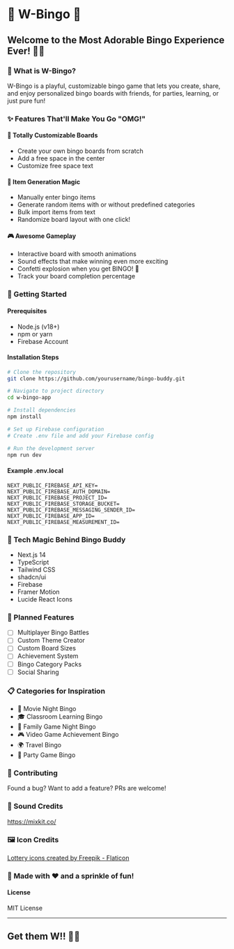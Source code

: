 # 🎉 W-Bingo 🌈

## Welcome to the Most Adorable Bingo Experience Ever! 🍭✨

### 🎲 What is W-Bingo?

W-Bingo is a playful, customizable bingo game that lets you create, share, and enjoy personalized bingo boards with friends, for parties, learning, or just pure fun!

### ✨ Features That'll Make You Go "OMG!"

#### 🌈 Totally Customizable Boards
- Create your own bingo boards from scratch
- Add a free space in the center
- Customize free space text

#### 🎳 Item Generation Magic
- Manually enter bingo items
- Generate random items with or without predefined categories
- Bulk import items from text
- Randomize board layout with one click!

#### 🎮 Awesome Gameplay
- Interactive board with smooth animations
- Sound effects that make winning even more exciting
- Confetti explosion when you get BINGO! 🎊
- Track your board completion percentage

### 🚀 Getting Started

#### Prerequisites
- Node.js (v18+)
- npm or yarn
- Firebase Account

#### Installation Steps
```bash
# Clone the repository
git clone https://github.com/yourusername/bingo-buddy.git

# Navigate to project directory
cd w-bingo-app

# Install dependencies
npm install

# Set up Firebase configuration
# Create .env file and add your Firebase config

# Run the development server
npm run dev
```

#### Example .env.local
```
NEXT_PUBLIC_FIREBASE_API_KEY=
NEXT_PUBLIC_FIREBASE_AUTH_DOMAIN=
NEXT_PUBLIC_FIREBASE_PROJECT_ID=
NEXT_PUBLIC_FIREBASE_STORAGE_BUCKET=
NEXT_PUBLIC_FIREBASE_MESSAGING_SENDER_ID=
NEXT_PUBLIC_FIREBASE_APP_ID=
NEXT_PUBLIC_FIREBASE_MEASUREMENT_ID=
```


### 🎨 Tech Magic Behind Bingo Buddy
- Next.js 14
- TypeScript
- Tailwind CSS
- shadcn/ui
- Firebase
- Framer Motion
- Lucide React Icons

### 🌟 Planned Features
- [ ] Multiplayer Bingo Battles
- [ ] Custom Theme Creator
- [ ] Custom Board Sizes
- [ ] Achievement System
- [ ] Bingo Category Packs
- [ ] Social Sharing

### 📋 Categories for Inspiration
- 🍿 Movie Night Bingo
- 🎓 Classroom Learning Bingo
- 🏡 Family Game Night Bingo
- 🎮 Video Game Achievement Bingo
- 🌍 Travel Bingo
- 🎉 Party Game Bingo

### 🤝 Contributing
Found a bug? Want to add a feature? PRs are welcome!



### 🎵 Sound Credits
https://mixkit.co/


### 🖼️ Icon Credits
<a href="https://www.flaticon.com/free-icons/lottery" title="lottery icons">Lottery icons created by Freepik - Flaticon</a>

### 🍭 Made with ❤️ and a sprinkle of fun!

#### License
MIT License

---
Get them W!! 🎲🌈
---
